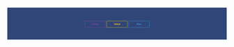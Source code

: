 ![alt text](https://github.com/Goldyga/website-Gradient-Buttons_COMPONENT/blob/master/gradientbtns.png?raw=true)
